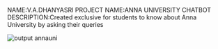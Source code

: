NAME:V.A.DHANYASRI
PROJECT NAME:ANNA UNIVERSITY CHATBOT
DESCRIPTION:Created exclusive for students to know about Anna University by asking their queries


![output annauni](https://github.com/user-attachments/assets/9d03dd60-ea05-4372-aef9-d93c1ce004f2)
